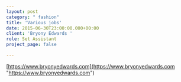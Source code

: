 ```yaml
---
layout: post
category: " fashion"
title: 'Various jobs'
date: 2015-06-30T23:00:00.000+00:00
client: 'Bryony Edwards '
role: Set Assistant
project_page: false

---
```

[https://www.bryonyedwards.com](https://www.bryonyedwards.com "https://www.bryonyedwards.com")